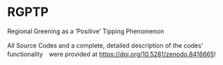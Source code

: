 # RGPTP
Regional Greening as a ‘Positive’ Tipping Phenomenon


All Source Codes and a complete, detailed description of the codes'　functionality　were provided at https://doi.org/10.5281/zenodo.8416665!
